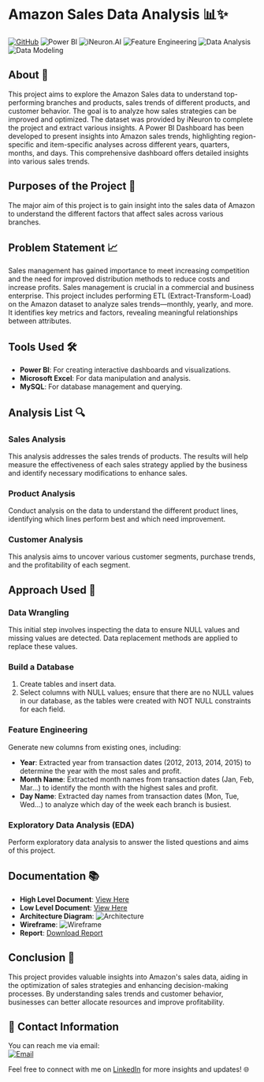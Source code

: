 # Amazon Sales Data Analysis 📊✨
[![GitHub](https://img.shields.io/badge/GitHub-black?style=for-the-badge&logo=github)](https://github.com/mayankyadav23) 
![Power BI](https://img.shields.io/badge/Power%20BI-F2C94C?style=for-the-badge&logo=powerbi)
![iNeuron.AI](https://img.shields.io/badge/iNeuron-blue?style=for-the-badge&logo=ineuron)
![Feature Engineering](https://img.shields.io/badge/Feature%20Engineering-4B9CD3?style=for-the-badge&logo=data-science)
![Data Analysis](https://img.shields.io/badge/Data%20Analysis-FF5733?style=for-the-badge&logo=chart-line)
![Data Modeling](https://img.shields.io/badge/Data%20Modeling-FFC300?style=for-the-badge&logo=data-driven)

## About 📝
This project aims to explore the Amazon Sales data to understand top-performing branches and products, sales trends of different products, and customer behavior. The goal is to analyze how sales strategies can be improved and optimized. The dataset was provided by iNeuron to complete the project and extract various insights. A Power BI Dashboard has been developed to present insights into Amazon sales trends, highlighting region-specific and item-specific analyses across different years, quarters, months, and days. This comprehensive dashboard offers detailed insights into various sales trends.

## Purposes of the Project 🎯
The major aim of this project is to gain insight into the sales data of Amazon to understand the different factors that affect sales across various branches.

## Problem Statement 📈
Sales management has gained importance to meet increasing competition and the need for improved distribution methods to reduce costs and increase profits. Sales management is crucial in a commercial and business enterprise. This project includes performing ETL (Extract-Transform-Load) on the Amazon dataset to analyze sales trends—monthly, yearly, and more. It identifies key metrics and factors, revealing meaningful relationships between attributes.

## Tools Used 🛠️
- **Power BI**: For creating interactive dashboards and visualizations.
- **Microsoft Excel**: For data manipulation and analysis.
- **MySQL**: For database management and querying.

## Analysis List 🔍
### Sales Analysis
This analysis addresses the sales trends of products. The results will help measure the effectiveness of each sales strategy applied by the business and identify necessary modifications to enhance sales.

### Product Analysis
Conduct analysis on the data to understand the different product lines, identifying which lines perform best and which need improvement.

### Customer Analysis
This analysis aims to uncover various customer segments, purchase trends, and the profitability of each segment.

## Approach Used 🚀
### Data Wrangling
This initial step involves inspecting the data to ensure NULL values and missing values are detected. Data replacement methods are applied to replace these values.

### Build a Database
1. Create tables and insert data.
2. Select columns with NULL values; ensure that there are no NULL values in our database, as the tables were created with NOT NULL constraints for each field.

### Feature Engineering
Generate new columns from existing ones, including:
- **Year**: Extracted year from transaction dates (2012, 2013, 2014, 2015) to determine the year with the most sales and profit.
- **Month Name**: Extracted month names from transaction dates (Jan, Feb, Mar...) to identify the month with the highest sales and profit.
- **Day Name**: Extracted day names from transaction dates (Mon, Tue, Wed...) to analyze which day of the week each branch is busiest.

### Exploratory Data Analysis (EDA)
Perform exploratory data analysis to answer the listed questions and aims of this project.

## Documentation 📚
- **High Level Document**: [View Here](https://github.com/Amazon-Sales-Data-Analysis/Docs/HLD-ASA) 
- **Low Level Document**: [View Here](https://github.com/Amazon-Sales-Data-Analysis/Docs/LLD-ASA)
- **Architecture Diagram**: ![Architecture](https://github.com/Amazon-Sales-Data-Analysis/Docs/Architecture-Design)
- **Wireframe**: ![Wireframe](https://github.com/Amazon-Sales-Data-Analysis/Docs/Wireframe-Design)
- **Report**: [Download Report](https://github.com/Amazon-Sales-Data-Analysis/Detailed-Project-Report-AmazonSA)

## Conclusion 🎉
This project provides valuable insights into Amazon's sales data, aiding in the optimization of sales strategies and enhancing decision-making processes. By understanding sales trends and customer behavior, businesses can better allocate resources and improve profitability.

## 📧 Contact Information
You can reach me via email:  
[![Email](https://img.shields.io/badge/Email-mayanky075@gmail.com-orange?style=for-the-badge&logo=gmail)](mailto:mayanky075@gmail.com)

Feel free to connect with me on [LinkedIn](https://www.linkedin.com/in/mayankyadv) for more insights and updates! 🌐
